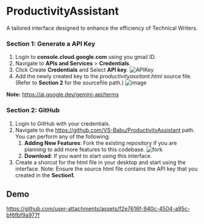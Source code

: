 # ProductivityAssistant
A tailored interface designed to enhance the efficiency of Technical Writers.

### Section 1: Generate a API Key
1. Login to **console.cloud.google.com** using you gmail ID.
2. Navigate to **APIs and Services** > **Credentials**.
3. Click Create **Credentials** and Select **API key**.
   ![APIKey](https://github.com/user-attachments/assets/5bf2fa2c-d8e3-4918-9a83-78dc6ca70625)
5. Add the newly created key to the _productivityassitant.html_ source file. (Refer to **Section 2** for the sourcefile path.)
   ![image](https://github.com/user-attachments/assets/c0e1a525-d261-4faa-8f34-ee360f188ea7)
   
**Note:** https://ai.google.dev/gemini-api/terms

### Section 2: GitHub
1. Login to GitHub with your credentials.
2. Navigate to the https://github.com/VS-Babu/ProductivityAssistant path.
You can perform any of the following:
   1. **Adding New Features**: Fork the existing repository if you are planning to add more features to this codebase.
      ![fork](https://github.com/user-attachments/assets/3b3182af-cc88-49a0-94bb-ccb37941bb89)
   3. **Download**: If you want to start using this interface.   
3. Create a shorcut for the html file in your desktop and start using the interface.
   Note: Ensure the source html file contains the API key that you created in the **Section1**.

## Demo

https://github.com/user-attachments/assets/f2e7616f-940c-4504-a95c-bf6fbf9a977f

